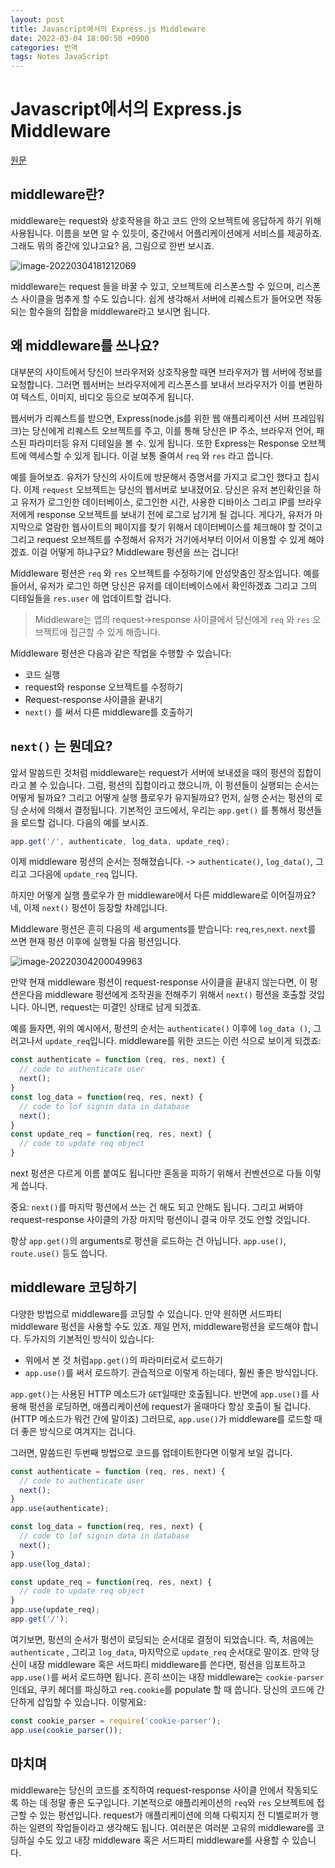 ```yaml
---
layout: post
title: Javascript에서의 Express.js Middleware
date: 2022-03-04 18:00:50 +0900
categories: 번역
tags: Notes JavaScript   
---
```


# Javascript에서의 Express.js Middleware

[원문](https://afteracademy.com/blog/expressjs-middleware-in-javascript)



## middleware란?

middleware는 request와 상호작용을 하고 코드 안의 오브젝트에 응답하게 하기 위해 사용됩니다. 이름을 보면 알 수 있듯이, 중간에서 어플리케이션에게 서비스를 제공하죠. 그래도 뭐의 중간에 있냐고요? 음, 그림으로 한번 보시죠.



![image-20220304181212069](./assets/img/2022-03-04-Javascript%E1%84%8B%E1%85%A6%E1%84%89%E1%85%A5%E1%84%8B%E1%85%B4-Express.js-Middleware/image-20220304181212069.png)



middleware는 request 들을 바꿀 수 있고, 오브젝트에 리스폰스할 수 있으며, 리스폰스 사이클을 멈추게 할 수도 있습니다. 쉽게 생각해서 서버에 리퀘스트가 들어오면 작동되는 함수들의 집합을 middleware라고 보시면 됩니다.



## 왜 middleware를 쓰나요?

대부분의 사이트에서 당신이 브라우저와 상호작용할 때면 브라우저가 웹 서버에 정보를 요청합니다. 그러면 웹서버는 브라우저에게 리스폰스를 보내서 브라우저가 이를 변환하여 텍스트, 이미지, 비디오 등으로 보여주게 됩니다.



웹서버가 리퀘스트를 받으면, Express(node.js를 위한 웹 애플리케이션 서버 프레임워크)는 당신에게 리퀘스트 오브젝트를 주고, 이를 통해 당신은 IP 주소, 브라우저 언어, 패스된 파라미터등 유저 디테일을 볼 수. 있게 됩니다. 또한 Express는 Response 오브젝트에 액세스할 수 있게 됩니다. 이걸 보통 줄여서 `req` 와 `res` 라고 씁니다.



예를 들어보죠. 유저가 당신의 사이트에 방문해서 증명서를 가지고 로그인 했다고 칩시다. 이제 `request` 오브젝트는 당신의 웹서버로 보내졌어요. 당신은 유저 본인확인을 하고 유저가 로그인한 데이터베이스, 로그인한 시간, 사용한 디바이스 그리고 IP를 브라우저에게 response 오브젝트를 보내기 전에 로그로 남기게 될 겁니다. 게다가, 유저가 마지막으로 열람한 웹사이트의 페이지를 찾기 위해서 데이터베이스를 체크해야 할 것이고 그리고 request 오브젝트를 수정해서 유저가 거기에서부터 이어서 이용할 수 있게 해야겠죠. 이걸 어떻게 하냐구요? Middleware 펑션을 쓰는 겁니다!



Middleware 펑션은 `req` 와 `res` 오브젝트를 수정하기에 안성맞춤인 장소입니다. 예를 들어서, 유저가 로그인 하면 당신은 유저를 데이터베이스에서 확인하겠죠 그리고 그의 디테일들을 `res.user` 에 업데이트할 겁니다.



> Middleware는 앱의 request->response 사이클에서 당신에게 `req` 와 `res` 오브젝트에 접근할 수 있게 해줍니다.



Middleware 펑션은 다음과 같은 작업을 수행할 수 있습니다:

- 코드 실행
- request와 response 오브젝트를 수정하기
- Request-response 사이클을 끝내기
- `next()` 를 써서 다른 middleware를 호출하기



## `next()` 는 뭔데요?



앞서 말씀드린 것처럼 middleware는 request가 서버에 보내셨을 때의 펑션의 집합이라고 볼 수 있습니다. 그럼, 펑션의 집합이라고 했으니까, 이 펑션들이 실행되는 순서는 어떻게 될까요? 그리고 어떻게 실행 플로우가 유지될까요? 먼저, 실행 순서는 펑션의 로딩 순서에 의해서 결정됩니다. 기본적인 코드에서, 우리는 `app.get()` 를 통해서 펑션들을 로드할 겁니다. 다음의 예를 보시죠.



```js
app.get('/', authenticate, log_data, update_req);
```



이제 middleware 펑션의 순서는 정해졌습니다. -> `authenticate()`, `log_data()`, 그리고 그다음에 `update_req` 입니다.



하지만 어떻게 실행 플로우가 한 middleware에서 다른 middleware로 이어질까요? 네, 이제 `next()` 펑션이 등장할 차례입니다. 



Middleware 펑션은 흔히 다음의 세 arguments를 받습니다: `req`,`res`,`next`. `next`를 쓰면 현재 펑션 이후에 실행될 다음 펑션입니다.



![image-20220304200049963](./assets/img/2022-03-04-Javascript%E1%84%8B%E1%85%A6%E1%84%89%E1%85%A5%E1%84%8B%E1%85%B4-Express.js-Middleware/image-20220304200049963.png)





만약 현재 middleware 펑션이 request-response 사이클을 끝내지 않는다면, 이 펑션은다음 middleware 펑션에게 조작권을 전해주기 위해서  `next()` 펑션을 호출할 것입니다. 아니면, request는 미결인 상태로 남게 되겠죠.



예를 들자면, 위의 예시에서, 펑션의 순서는 `authenticate()` 이후에 `log_data ()`, 그러고나서 `update_req`입니다. middleware를 위한 코드는 이런 식으로 보이게 되겠죠:



```js
const authenticate = function (req, res, next) {
  // code to authenticate user
  next();
}
const log_data = function(req, res, next) {
  // code to lof signin data in database
  next();
}
const update_req = function(req, res, next) {
  // code to update req object
}
```



next 펑션은 다르게 이름 붙여도 됩니다만 혼동을 피하기 위해서 컨벤션으로 다들 이렇게 씁니다. 



중요: `next()`를 마지막 펑션에서 쓰는 건 해도 되고 안해도 됩니다. 그리고 써봐야 request-response 사이클의 가장 마지막 펑션이니 결국 아무 것도 안할 것입니다.



항상 `app.get()`의 arguments로 펑션을 로드하는 건 아닙니다. `app.use()`, `route.use()` 등도 씁니다.



## middleware 코딩하기

다양한 방법으로 middleware를 코딩할 수 있습니다. 만약 원하면 서드파티 middleware 펑션을 사용할 수도 있죠. 제일 먼저, middleware펑션을 로드해야 합니다. 두가지의 기본적인 방식이 있습니다:

- 위에서 본 것 처럼`app.get()`의 파라미터로서 로드하기
- `app.use()`를 써서 로드하기. 관습적으로 이렇게 하는데다, 훨씬 좋은 방식입니다.



`app.get()`는 사용된 HTTP 메소드가 `GET`일때만 호출됩니다. 반면에 `app.use()`를 사용해 펑션을 로딩하면, 애플리케이션에  request가 올때마다 항상 호출이 될 겁니다.(HTTP 메소드가 뭐건 간에 말이죠) 그러므로, `app.use()`가 middleware를 로드할 때 더 좋은 방식으로 여겨지는 겁니다.



그러면, 말씀드린 두번째 방법으로 코드를 업데이트한다면 이렇게 보일 겁니다.

```js
const authenticate = function (req, res, next) {
  // code to authenticate user
  next();
}
app.use(authenticate);

const log_data = function(req, res, next) {
  // code to lof signin data in database
  next();
}
app.use(log_data);

const update_req = function(req, res, next) {
  // code to update req object
}
app.use(update_req);
app.get('/');
```



여기보면, 펑션의 순서가 펑션이 로딩되는 순서대로 결정이 되었습니다. 즉, 처음에는 `authenticate` , 그리고 `log_data`, 마지막으로 `update_req` 순서대로 말이죠. 만약 당신이 내장 middleware 혹은 서드파티 middleware를 쓴다면, 펑션을 임포트하고 `app.use()`를 써서 로드하면 됩니다. 흔히 쓰이는 내장 middleware는 `cookie-parser`인데요, 쿠키 헤더를 파싱하고 `req.cookie`를 populate 할 때 씁니다. 당신의 코드에 간단하게 삽입할 수 있습니다. 이렇게요:



```js
const cookie_parser = require('cookie-parser');
app.use(cookie_parser());
```



## 마치며

middleware는 당신의 코드를 조직하여 request-response 사이클 안에서 작동되도록 하는 데 정말 좋은 도구입니다. 기본적으로 애플리케이션의 `req`와 `res` 오브젝트에 접근할 수 있는 펑션입니다. request가 애플리케이션에 의해 다뤄지지 전 디벨로퍼가 행하는 일련의 작업들이라고 생각해도 됩니다. 여러분은 여러분 고유의 middleware를 코딩하실 수도 있고 내장 middleware 혹은 서드파티 middleware를 사용할 수 있습니다.

